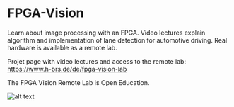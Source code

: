 # FPGA-Vision
Learn about image processing with an FPGA. Video lectures explain algorithm and implementation of lane detection for automotive driving. Real hardware is available as a remote lab. 

Projet page with video lectures and access to the remote lab:
https://www.h-brs.de/de/fpga-vision-lab

The FPGA Vision Remote Lab is Open Education.

![alt text](https://www.h-brs.de/files/styles/content_full/public/paragraph_single_image/fpga_remote-lab_screenshot_2019_firefox.jpg)
